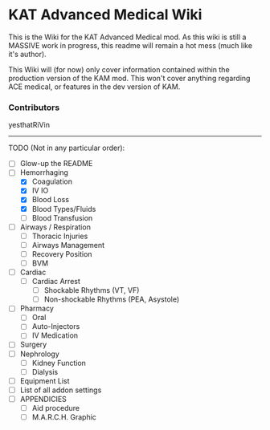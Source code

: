 # KAT Advanced Medical Wiki
  
This is the Wiki for the KAT Advanced Medical mod. As this wiki is still a MASSIVE work in progress, this readme will remain a hot mess (much like it's author).

This Wiki will (for now) only cover information contained within the production version of the KAM mod. This won't cover anything regarding ACE medical, or features in the dev version of KAM.

### Contributors
yesthatRiVin

---

TODO (Not in any particular order):
- [ ] Glow-up the README
- [ ] Hemorrhaging
	- [x] Coagulation
	- [x] IV IO
	- [x] Blood Loss
	- [x] Blood Types/Fluids
	- [ ] Blood Transfusion
- [ ] Airways / Respiration
	- [ ] Thoracic Injuries
	- [ ] Airways Management
	- [ ] Recovery Position
	- [ ] BVM
- [ ] Cardiac
	- [ ] Cardiac Arrest
		- [ ] Shockable Rhythms (VT, VF)
		- [ ] Non-shockable Rhythms (PEA, Asystole)
- [ ] Pharmacy
	- [ ] Oral
	- [ ] Auto-Injectors
	- [ ] IV Medication
- [ ] Surgery
- [ ] Nephrology
	- [ ] Kidney Function
	- [ ] Dialysis
- [ ] Equipment List
- [ ] List of all addon settings
- [ ] APPENDICIES
	- [ ] Aid procedure
	- [ ] M.A.R.C.H. Graphic